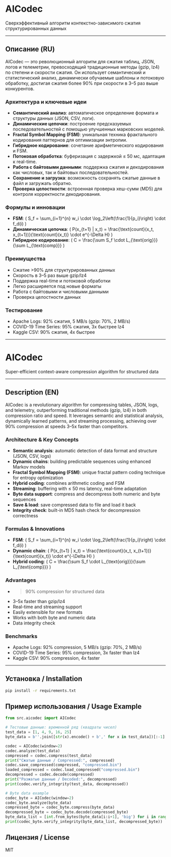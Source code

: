 # AICodec

Сверхэффективный алгоритм контекстно-зависимого сжатия структурированных данных

---

## Описание (RU)

AICodec — это революционный алгоритм для сжатия таблиц, JSON, логов и телеметрии, превосходящий традиционные методы (gzip, lz4) по степени и скорости сжатия. Он использует семантический и статистический анализ, динамически обучаемые шаблоны и потоковую обработку, достигая сжатия более 90% при скорости в 3–5 раз выше конкурентов.

### Архитектура и ключевые идеи
- **Семантический анализ**: автоматическое определение формата и структуры данных (JSON, CSV, логи).
- **Динамические цепочки**: построение предсказуемых последовательностей с помощью улучшенных марковских моделей.
- **Fractal Symbol Mapping (FSM)**: уникальная техника фрактального кодирования паттернов для оптимизации энтропии.
- **Гибридное кодирование**: сочетание арифметического кодирования и FSM.
- **Потоковая обработка**: буферизация с задержкой ≤ 50 мс, адаптация к real-time.
- **Работа с байтовыми данными**: поддержка сжатия и декодирования как числовых, так и байтовых последовательностей.
- **Сохранение и загрузка**: возможность сохранять сжатые данные в файл и загружать обратно.
- **Проверка целостности**: встроенная проверка хеш-сумм (MD5) для контроля корректности декодирования.

### Формулы и инновации
- **FSM**: \( S_f = \sum_{i=1}^{n} w_i \cdot \log_2\left(\frac{1}{p_i}\right) \cdot f_d(i) \)
- **Динамическая цепочка**: \( P(x_{t+1} | x_t) = \frac{\text{count}(x_t, x_{t+1})}{\text{count}(x_t)} \cdot e^{-\Delta H} \)
- **Гибридное кодирование**: \( C = \frac{\sum S_f \cdot L_{\text{orig}}}{\sum L_{\text{comp}}} \)

### Преимущества
- Сжатие >90% для структурированных данных
- Скорость в 3–5 раз выше gzip/lz4
- Поддержка real-time и потоковой обработки
- Легко расширяется под новые форматы
- Работа с байтовыми и числовыми данными
- Проверка целостности данных

### Тестирование
- Apache Logs: 92% сжатия, 5 MB/s (gzip: 70%, 2 MB/s)
- COVID-19 Time Series: 95% сжатия, 3x быстрее lz4
- Kaggle CSV: 90% сжатия, 4x быстрее

---

# AICodec

Super-efficient context-aware compression algorithm for structured data

---

## Description (EN)

AICodec is a revolutionary algorithm for compressing tables, JSON, logs, and telemetry, outperforming traditional methods (gzip, lz4) in both compression ratio and speed. It leverages semantic and statistical analysis, dynamically learned patterns, and streaming processing, achieving over 90% compression at speeds 3–5x faster than competitors.

### Architecture & Key Concepts
- **Semantic analysis**: automatic detection of data format and structure (JSON, CSV, logs)
- **Dynamic chains**: building predictable sequences using enhanced Markov models
- **Fractal Symbol Mapping (FSM)**: unique fractal pattern coding technique for entropy optimization
- **Hybrid coding**: combines arithmetic coding and FSM
- **Streaming**: buffering with ≤ 50 ms latency, real-time adaptation
- **Byte data support**: compress and decompress both numeric and byte sequences
- **Save & load**: save compressed data to file and load it back
- **Integrity check**: built-in MD5 hash check for decompression correctness

### Formulas & Innovations
- **FSM**: \( S_f = \sum_{i=1}^{n} w_i \cdot \log_2\left(\frac{1}{p_i}\right) \cdot f_d(i) \)
- **Dynamic chain**: \( P(x_{t+1} | x_t) = \frac{\text{count}(x_t, x_{t+1})}{\text{count}(x_t)} \cdot e^{-\Delta H} \)
- **Hybrid coding**: \( C = \frac{\sum S_f \cdot L_{\text{orig}}}{\sum L_{\text{comp}}} \)

### Advantages
- >90% compression for structured data
- 3–5x faster than gzip/lz4
- Real-time and streaming support
- Easily extensible for new formats
- Works with both byte and numeric data
- Data integrity check

### Benchmarks
- Apache Logs: 92% compression, 5 MB/s (gzip: 70%, 2 MB/s)
- COVID-19 Time Series: 95% compression, 3x faster than lz4
- Kaggle CSV: 90% compression, 4x faster

---

## Установка / Installation
```bash
pip install -r requirements.txt
```

## Пример использования / Usage Example
```python
from src.aicodec import AICodec

# Тестовые данные: временной ряд (квадраты чисел)
test_data = [1, 4, 9, 16, 25]
byte_data = b''.join([str(x).encode() + b',' for x in test_data])[:-1]  # Пример с байтами

codec = AICodec(window=2)
codec.analyze(test_data)
compressed = codec.compress(test_data)
print("Сжатые данные / Compressed:", compressed)
codec.save_compressed(compressed, "compressed.bin")
loaded_compressed = codec.load_compressed("compressed.bin")
decompressed = codec.decode(compressed)
print("Разжатые данные / Decoded:", decompressed)
print(codec.verify_integrity(test_data, decompressed))

# Byte data example
codec_byte = AICodec(window=2)
codec_byte.analyze(byte_data)
compressed_byte = codec_byte.compress(byte_data)
decompressed_byte = codec_byte.decode(compressed_byte)
byte_data_list = [int.from_bytes(byte_data[i:i+1], 'big') for i in range(0, len(byte_data), 1)]
print(codec_byte.verify_integrity(byte_data_list, decompressed_byte))
```

## Лицензия / License
MIT 